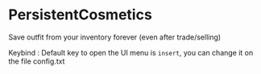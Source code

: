 # PersistentCosmetics
Save outfit from your inventory forever (even after trade/selling)

Keybind : Default key to open the UI menu is `insert`, you can change it on the file config.txt
